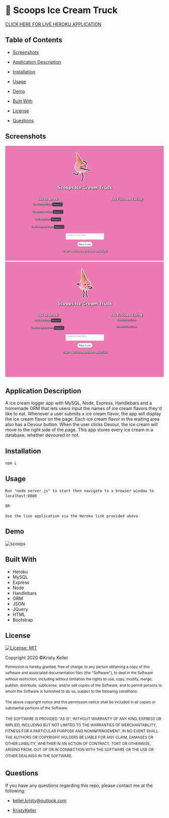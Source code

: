 # 🍦 Scoops Ice Cream Truck

[CLICK HERE FOR LIVE HEROKU APPLICATION](https://scoops-ice-cream-truck.herokuapp.com/)

## Table of Contents
* [Screenshots](#screenshots)

* [Application Description](#application-description)

* [Installation](#installation)

* [Usage](#usage)

* [Demo](#demo)

* [Built With](#built-with)

* [License](#license)

* [Questions](#questions)

## Screenshots 
![screenshot1](./assets/images/screenshot-1.png)
![screenshot2](./assets/images/Screenshot-2.png)

## Application Description

A ice cream logger app with MySQL, Node, Express, Handlebars and a homemade ORM that lets users input the names of ice cream flavors they'd like to eat. Whenever a user submits a ice cream flavor, the app will display the ice cream flavor on the page.
Each ice cream flavor in the waiting area also has a Devour button. When the user clicks Devour, the ice cream will move to the right side of the page. This app stores every ice cream in a database, whether devoured or not.

## Installation 
```
npm i 
```

## Usage 
```
Run "node server.js" to start then navigate to a browser window to localhost:8080

OR
                                     
Use the live application via the Heroku link provided above

```
## Demo
![scoops](https://media.giphy.com/media/HFxjTEPfzRAYH7b1lY/giphy.gif)

## Built With
* Heroku
* MySQL
* Express
* Node
* Handlebars 
* ORM
* JSON
* JQuery 
* HTML
* Bootstrap

## License
[![License: MIT](https://img.shields.io/badge/License-MIT-yellow.svg)](https://opensource.org/licenses/MIT)

Copyright 2020 ©Kristy Keller

<sup>Permission is hereby granted, free of charge, to any person obtaining a copy of this software and associated documentation files (the "Software"), to deal in the Software without restriction, including without limitation the rights to use, copy, modify, merge, publish, distribute, sublicense, and/or sell copies of the Software, and to permit persons to whom the Software is furnished to do so, subject to the following conditions:
  
<sup>The above copyright notice and this permission notice shall be included in all copies or substantial portions of the Software.
  
<sup>THE SOFTWARE IS PROVIDED "AS IS", WITHOUT WARRANTY OF ANY KIND, EXPRESS OR IMPLIED, INCLUDING BUT NOT LIMITED TO THE WARRANTIES OF MERCHANTABILITY, FITNESS FOR A PARTICULAR PURPOSE AND NONINFRINGEMENT. IN NO EVENT SHALL THE AUTHORS OR COPYRIGHT HOLDERS BE LIABLE FOR ANY CLAIM, DAMAGES OR OTHER LIABILITY, WHETHER IN AN ACTION OF CONTRACT, TORT OR OTHERWISE, ARISING FROM, OUT OF OR IN CONNECTION WITH THE SOFTWARE OR THE USE OR OTHER DEALINGS IN THE SOFTWARE.

## Questions

If you have any questions regarding this repo, please contact me at the following:

* <keller.kristy@outlook.com>

* [KristyKeller](https://github.com/KristyKeller)
